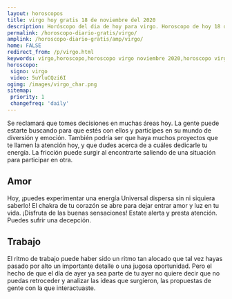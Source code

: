 ```yaml
---
layout: horoscopos
title: virgo hoy gratis 18 de noviembre del 2020 
description: Horóscopo del dia de hoy para virgo. Horoscopo de hoy 18 de noviembre del 2020. Las predicciones de amor, trabajo, vida personal gratis.
permalink: /horoscopo-diario-gratis/virgo/
amplink: /horoscopo-diario-gratis/amp/virgo/
home: FALSE
redirect_from: /p/virgo.html
keywords: virgo,horoscopo,horoscopo virgo noviembre 2020,horoscopo virgo hoy,tarot virgo noviembre 2020,horoscopo virgo,tarot virgo hoy,horoscopo de hoy,horoscopo diario,tarot del amor,horoscopo de hoy virgo,horoscopo diario del tarot, Horoscopo de hoy virgo 18 de noviembre del 2020,horóscopo del día,signos zodiacales 2020, el horoscopo de hoy
horoscopo:
 signo: virgo
 video: 5uYluCQzi6I
ogimg: /images/virgo_char.png
sitemap:
 priority: 1
 changefreq: 'daily'
---
```



Se reclamará que tomes decisiones en muchas áreas hoy. La gente puede estarte buscando para que estés con ellos y participes en su mundo de diversión y emoción. También podría ser que haya muchos proyectos que te llamen la atención hoy, y que dudes acerca de a cuáles dedicarle tu energía. La fricción puede surgir al encontrarte saliendo de una situación para participar en otra.

## Amor

Hoy, ¡puedes experimentar una energía Universal dispersa sin ni siquiera saberlo! El chakra de tu corazón se abre para dejar entrar amor y luz en tu vida. ¡Disfruta de las buenas sensaciones! Estate alerta y presta atención. Puedes sufrir una decepción.

## Trabajo

El ritmo de trabajo puede haber sido un ritmo tan alocado que tal vez hayas pasado por alto un importante detalle o una jugosa oportunidad. Pero el hecho de que el día de ayer ya sea parte de tu ayer no quiere decir que no puedas retroceder y analizar las ideas que surgieron, las propuestas de gente con la que interactuaste.